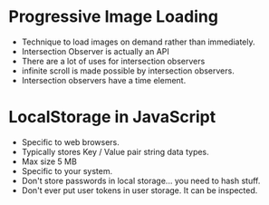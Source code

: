 # Progressive Image Loading
* Technique to load images on demand rather than immediately. 
* Intersection Observer is actually an API
* There are a lot of uses for intersection observers
* infinite scroll is made possible by intersection observers. 
* Intersection observers have a time element. 

# LocalStorage in JavaScript
* Specific to web browsers. 
* Typically stores Key / Value pair string data types. 
* Max size 5 MB
* Specific to your system. 
* Don't store passwords in local storage... you need to hash stuff. 
* Don't ever put user tokens in user storage. It can be inspected. 